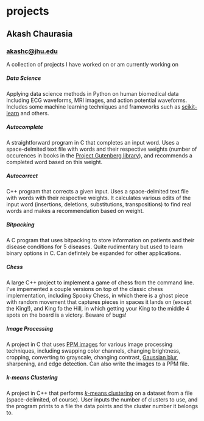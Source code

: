 # projects

## Akash Chaurasia
### akashc@jhu.edu
A collection of projects I have worked on or am currently working on

##### Data Science
Applying data science methods in Python on human biomedical data including ECG waveforms, MRI images, and action potential waveforms. Includes some machine learning techniques and frameworks such as [scikit-learn](https://scikit-learn.org/stable/) and others.

##### Autocomplete
A straightforward program in C that completes an input word. Uses a space-delmited text file with words and their respective weights (number of occurences in books in the [Project Gutenberg library](https://www.gutenberg.org/)), and recommends a completed word based on this weight. 

##### Autocorrect
C++ program that corrects a given input. Uses a space-delmited text file with words with their respective weights. It calculates various edits of the input word (insertions, deletions, substitutions, transpositions) to find real words and makes a recommendation based on weight.

##### Bitpacking
A C program that uses bitpacking to store information on patients and their disease conditions for 5 diseases. Quite rudimentary but used to learn binary options in C. Can defintely be expanded for other applications.

##### Chess
A large C++ project to implement a game of chess from the command line. I've impemented a couple versions on top of the classic chess implementation, including Spooky Chess, in which there is a ghost piece with random movement that captures pieces in spaces it lands on (except the King!), and King fo the Hill, in which getting your King to the middle 4 spots on the board is a victory. Beware of bugs!

##### Image Processing
A project in C that uses [PPM images](https://people.cs.clemson.edu/~yfeaste/cpsc101/CPSC101F15Yvon/Lectures/Oct1-ppm/PPM_Images.pdf) for various image processing techniques, including swapping color channels, changing brightness, cropping, converting to grayscale, changing contrast, [Gaussian blur](https://en.wikipedia.org/wiki/Gaussian_blur), sharpening, and edge detection. Can also write the images to a PPM file.

##### *k*-means Clustering
A project in C++ that performs [*k*-means clustering](https://en.wikipedia.org/wiki/K-means_clustering) on a dataset from a file (space-delimited, of course). User inputs the number of clusters to use, and the program prints to a file the data points and the cluster number it belongs to.
